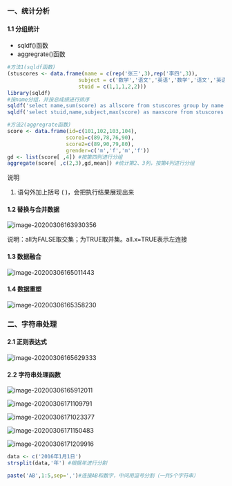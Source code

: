### 一、统计分析

#### 1.1 分组统计

- sqldf()函数
- aggregrate()函数

```R
#方法1(sqldf函数)
(stuscores <- data.frame(name = c(rep('张三',3),rep('李四',3)),
                       subject = c('数学','语文','英语','数学','语文','英语'),
                       stuid = c(1,1,1,2,2)))
library(sqldf)
#按name分组，并按总成绩进行排序
sqldf('select name,sum(score) as allscore from stuscores group by name order by allscore') 
sqldf('select stuid,name,subject,max(score) as maxscore from stuscores group by stuid')

#方法2(aggregrate函数)
score <- data.frame(id=c(101,102,103,104),
                   score1=c(89,78,76,90),
                   score2=c(89,90,79,80),
                   grender=c('m','f','m','f'))
gd <- list(score[ ,4]) #按第四列进行分组
aggregate(score[ ,c(2,3),gd,mean]) #统计第2、3列，按第4列进行分组
```

说明

1. 语句外加上括号 ( )，会把执行结果展现出来

#### 1.2 替换与合并数据

![image-20200306163930356](https://gitee.com/cgntiger/blogImage/raw/master/img/20200401022657.png)

说明：all为FALSE取交集；为TRUE取并集。all.x=TRUE表示左连接

#### 1.3 数据融合

![image-20200306165011443](https://gitee.com/cgntiger/blogImage/raw/master/img/20200401022658.png)

#### 1.4 数据重塑

![image-20200306165358230](https://gitee.com/cgntiger/blogImage/raw/master/img/20200401022659.png)

### 二、字符串处理

#### 2.1 正则表达式

![image-20200306165629333](https://gitee.com/cgntiger/blogImage/raw/master/img/20200401022700.png)

#### 2.2 字符串处理函数

![image-20200306165912011](https://gitee.com/cgntiger/blogImage/raw/master/img/20200401022701.png)

![image-20200306171109791](https://gitee.com/cgntiger/blogImage/raw/master/img/20200401022702.png)

![image-20200306171023377](https://gitee.com/cgntiger/blogImage/raw/master/img/20200401022703.png)

![image-20200306171150483](https://gitee.com/cgntiger/blogImage/raw/master/img/20200401022704.png)

![image-20200306171209916](https://gitee.com/cgntiger/blogImage/raw/master/img/20200401022705.png)

```R
data <- c('2016年1月1日')
strsplit(data,'年') #根据年进行分割

paste('AB',1:5,sep=',')#连接AB和数字，中间用逗号分割（一共5个字符串）
```

